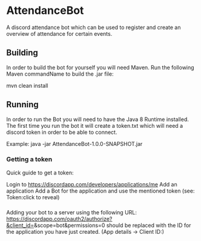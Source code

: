 # AttendanceBot
A discord attendance bot which can be used to register and create an overview of attendance for certain events.

## Building
In order to build the bot for yourself you will need Maven. Run the following Maven commandName to build the .jar file:

mvn clean install

## Running
In order to run the Bot you will need to have the Java 8 Runtime installed. The first time you run the bot it will
create a token.txt which will need a discord token in order to be able to connect.

Example:
java -jar AttendanceBot-1.0.0-SNAPSHOT.jar

### Getting a token
Quick guide to get a token:

Login to https://discordapp.com/developers/applications/me
Add an application
Add a Bot for the application and use the mentioned token (see: Token:click to reveal)

###
Adding your bot to a server using the following URL:
https://discordapp.com/oauth2/authorize?&client_id=<CLIENT ID>&scope=bot&permissions=0
<CLIENT ID> should be replaced with the ID for the application you have just created. (App details -> Client ID:)